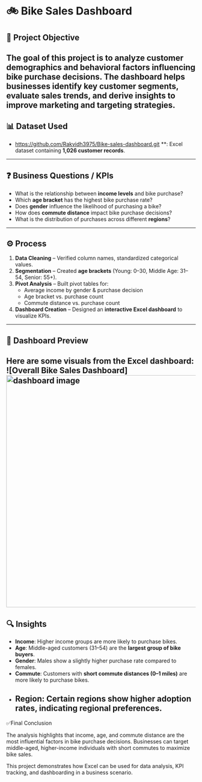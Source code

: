 # 🚲 Bike Sales Dashboard  

## 📌 Project Objective  
The goal of this project is to analyze customer demographics and behavioral factors influencing **bike purchase decisions**. The dashboard helps businesses identify **key customer segments**, evaluate **sales trends**, and derive insights to improve **marketing and targeting strategies**.  
----------

## 📊 Dataset Used  
- https://github.com/Rakvidh3975/Bike-sales-dashboard.git  **: Excel dataset containing **1,026 customer records**.  
-----------

## ❓ Business Questions / KPIs  
- What is the relationship between **income levels** and bike purchase?  
- Which **age bracket** has the highest bike purchase rate?  
- Does **gender** influence the likelihood of purchasing a bike?  
- How does **commute distance** impact bike purchase decisions?  
- What is the distribution of purchases across different **regions**?
-------------

 ## ⚙️ Process  
1. **Data Cleaning** – Verified column names, standardized categorical values.  
2. **Segmentation** – Created **age brackets** (Young: 0–30, Middle Age: 31–54, Senior: 55+).  
3. **Pivot Analysis** – Built pivot tables for:  
   - Average income by gender & purchase decision  
   - Age bracket vs. purchase count  
   - Commute distance vs. purchase count  
4. **Dashboard Creation** – Designed an **interactive Excel dashboard** to visualize KPIs.  
---------------

## 📸 Dashboard Preview  
Here are some visuals from the Excel dashboard:  
![Overall Bike Sales Dashboard] <img width="1106" height="615" alt="dashboard image" src="https://github.com/user-attachments/assets/e8887b9e-6917-4593-b374-9a6e41df7590" />
----------------

## 🔍 Insights  
- **Income**: Higher income groups are more likely to purchase bikes.  
- **Age**: Middle-aged customers (31–54) are the **largest group of bike buyers**.  
- **Gender**: Males show a slightly higher purchase rate compared to females.  
- **Commute**: Customers with **short commute distances (0–1 miles)** are more likely to purchase bikes.  
- **Region**: Certain regions show higher adoption rates, indicating regional preferences.
  --------------

 ✅Final Conclusion

The analysis highlights that income, age, and commute distance are the most influential factors in bike purchase decisions. Businesses can target middle-aged, higher-income individuals with short commutes to maximize bike sales.

This project demonstrates how Excel can be used for data analysis, KPI tracking, and dashboarding in a business scenario.



